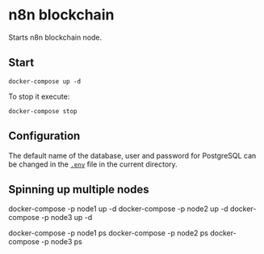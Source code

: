 # n8n blockchain

Starts n8n blockchain node.


## Start

```
docker-compose up -d
```

To stop it execute:

```
docker-compose stop
```

## Configuration

The default name of the database, user and password for PostgreSQL can be changed in the [`.env`](.env) file in the current directory.

## Spinning up multiple nodes

docker-compose -p node1 up -d
docker-compose -p node2 up -d
docker-compose -p node3 up -d

docker-compose -p node1 ps
docker-compose -p node2 ps
docker-compose -p node3 ps
